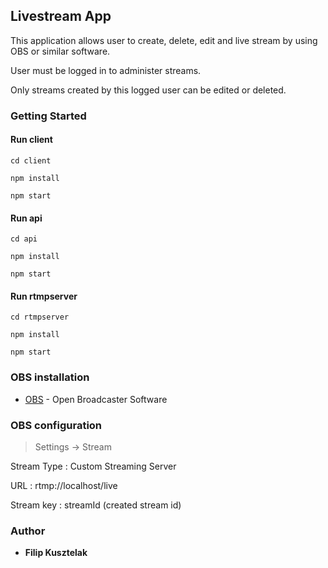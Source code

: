 ## Livestream App

This application allows user to create, delete, edit and live stream by using OBS or similar software.

User must be logged in to administer streams.

Only streams created by this logged user can be edited or deleted.

### Getting Started

#### Run client

```
cd client
```

```
npm install
```

```
npm start
```

#### Run api

```
cd api
```

```
npm install
```

```
npm start
```
#### Run rtmpserver

```
cd rtmpserver
```

```
npm install
```

```
npm start
```
### OBS installation

* [OBS](https://obsproject.com/) - Open Broadcaster Software

### OBS configuration

>Settings -> Stream

Stream Type : Custom Streaming Server

URL : rtmp://localhost/live

Stream key : streamId (created stream id)

### Author

- **Filip Kusztelak**
